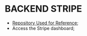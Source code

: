 # BACKEND STRIPE
- [Repository Used for Reference](https://github.com/ZhangMYihua/lesson-31);
- Access the Stripe dashboard;
